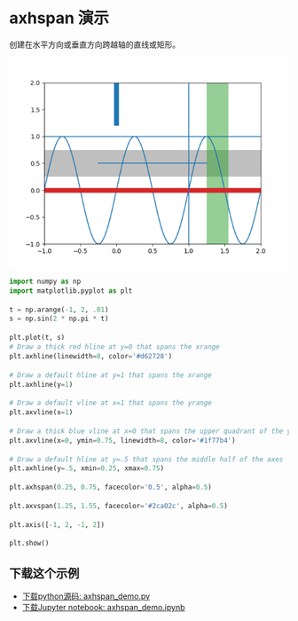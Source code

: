 # axhspan 演示

创建在水平方向或垂直方向跨越轴的直线或矩形。

![axhspan 演示示例](/static/images/gallery/sphx_glr_axhspan_demo_001.png)

```python
import numpy as np
import matplotlib.pyplot as plt

t = np.arange(-1, 2, .01)
s = np.sin(2 * np.pi * t)

plt.plot(t, s)
# Draw a thick red hline at y=0 that spans the xrange
plt.axhline(linewidth=8, color='#d62728')

# Draw a default hline at y=1 that spans the xrange
plt.axhline(y=1)

# Draw a default vline at x=1 that spans the yrange
plt.axvline(x=1)

# Draw a thick blue vline at x=0 that spans the upper quadrant of the yrange
plt.axvline(x=0, ymin=0.75, linewidth=8, color='#1f77b4')

# Draw a default hline at y=.5 that spans the middle half of the axes
plt.axhline(y=.5, xmin=0.25, xmax=0.75)

plt.axhspan(0.25, 0.75, facecolor='0.5', alpha=0.5)

plt.axvspan(1.25, 1.55, facecolor='#2ca02c', alpha=0.5)

plt.axis([-1, 2, -1, 2])

plt.show()
```

## 下载这个示例
            
- [下载python源码: axhspan_demo.py](https://matplotlib.org/_downloads/axhspan_demo.py)
- [下载Jupyter notebook: axhspan_demo.ipynb](https://matplotlib.org/_downloads/axhspan_demo.ipynb)